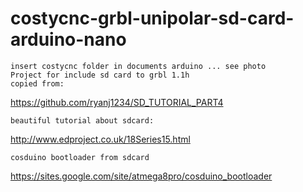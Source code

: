 # costycnc-grbl-unipolar-sd-card-arduino-nano
    insert costycnc folder in documents arduino ... see photo
    Project for include sd card to grbl 1.1h
    copied from:
https://github.com/ryanj1234/SD_TUTORIAL_PART4

    beautiful tutorial about sdcard:
http://www.edproject.co.uk/18Series15.html

    cosduino bootloader from sdcard
https://sites.google.com/site/atmega8pro/cosduino_bootloader    
